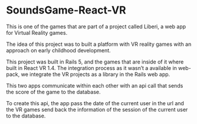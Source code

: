 # SoundsGame-React-VR

This is one of the games that are part of a project called Liberi, a web app for Virtual Reality games.

The idea of this project was to built a platform with VR reality games with an approach on early childhood development. 

This project was built in Rails 5, and the games that are inside of it where built in React VR 1.4. 
The integration process as it wasn’t a available in web-pack, we integrate the  VR projects as a library in the Rails web app. 

This two apps communicate within each other with an api call that sends the score of the game to the database. 

To create this api, the app pass the date of the current user in the url and the VR games send back the information of the session of the current user to the database.  
